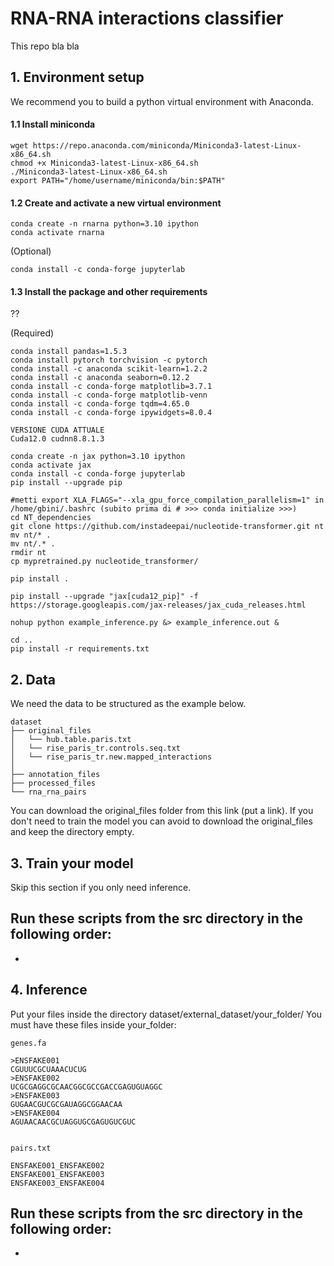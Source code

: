 # RNA-RNA interactions classifier
This repo bla bla

## 1. Environment setup 
We recommend you to build a python virtual environment with Anaconda.

#### 1.1 Install miniconda

```
wget https://repo.anaconda.com/miniconda/Miniconda3-latest-Linux-x86_64.sh
chmod +x Miniconda3-latest-Linux-x86_64.sh
./Miniconda3-latest-Linux-x86_64.sh
export PATH="/home/username/miniconda/bin:$PATH"
```

#### 1.2 Create and activate a new virtual environment

```
conda create -n rnarna python=3.10 ipython 
conda activate rnarna
```

(Optional)
```
conda install -c conda-forge jupyterlab
```

#### 1.3 Install the package and other requirements

??

(Required)

```
conda install pandas=1.5.3
conda install pytorch torchvision -c pytorch
conda install -c anaconda scikit-learn=1.2.2
conda install -c anaconda seaborn=0.12.2
conda install -c conda-forge matplotlib=3.7.1
conda install -c conda-forge matplotlib-venn
conda install -c conda-forge tqdm=4.65.0
conda install -c conda-forge ipywidgets=8.0.4
``` 

```
VERSIONE CUDA ATTUALE
Cuda12.0 cudnn8.8.1.3

conda create -n jax python=3.10 ipython 
conda activate jax
conda install -c conda-forge jupyterlab
pip install --upgrade pip

#metti export XLA_FLAGS="--xla_gpu_force_compilation_parallelism=1" in /home/gbini/.bashrc (subito prima di # >>> conda initialize >>>)
cd NT_dependencies
git clone https://github.com/instadeepai/nucleotide-transformer.git nt
mv nt/* . 
mv nt/.* .
rmdir nt
cp mypretrained.py nucleotide_transformer/

pip install .

pip install --upgrade "jax[cuda12_pip]" -f https://storage.googleapis.com/jax-releases/jax_cuda_releases.html

nohup python example_inference.py &> example_inference.out &

cd ..
pip install -r requirements.txt
``` 
 
## 2. Data
We need the data to be structured as the example below.

```
dataset
├── original_files
│   └── hub.table.paris.txt
│   └── rise_paris_tr.controls.seq.txt
│   └── rise_paris_tr.new.mapped_interactions
│ 
├── annotation_files
├── processed_files
└── rna_rna_pairs
```

You can download the original_files folder from this link (put a link). If you don't need to train the model you can avoid to download the original_files and keep the directory empty.

## 3. Train your model
Skip this section if you only need inference.

Run these scripts from the src directory in the following order:
-
-

## 4. Inference
Put your files inside the directory dataset/external_dataset/your_folder/
You must have these files inside your_folder:

```
genes.fa 

>ENSFAKE001
CGUUUCGCUAAACUCUG
>ENSFAKE002
UCGCGAGGCGCAACGGCGCCGACCGAGUGUAGGC
>ENSFAKE003
GUGAACGUCGCGAUAGGCGGAACAA
>ENSFAKE004
AGUAACAACGCUAGGUGCGAGUGUCGUC


pairs.txt

ENSFAKE001_ENSFAKE002
ENSFAKE001_ENSFAKE003
ENSFAKE003_ENSFAKE004
```

Run these scripts from the src directory in the following order:
-
-